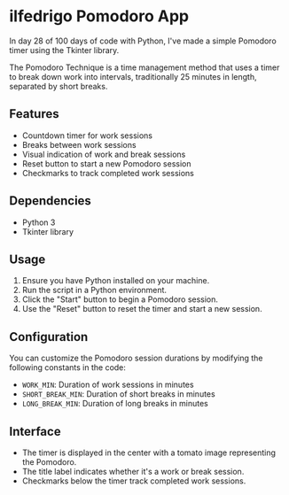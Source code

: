 # ilfedrigo Pomodoro App

In day 28 of 100 days of code with Python, I've made a simple Pomodoro timer using the Tkinter library. 

The Pomodoro Technique is a time management method that uses a timer to break down work into intervals, traditionally 25 minutes in length, separated by short breaks.

## Features
- Countdown timer for work sessions
- Breaks between work sessions
- Visual indication of work and break sessions
- Reset button to start a new Pomodoro session
- Checkmarks to track completed work sessions

## Dependencies
- Python 3
- Tkinter library

## Usage
1. Ensure you have Python installed on your machine.
2. Run the script in a Python environment.
3. Click the "Start" button to begin a Pomodoro session.
4. Use the "Reset" button to reset the timer and start a new session.

## Configuration
You can customize the Pomodoro session durations by modifying the following constants in the code:
- `WORK_MIN`: Duration of work sessions in minutes
- `SHORT_BREAK_MIN`: Duration of short breaks in minutes
- `LONG_BREAK_MIN`: Duration of long breaks in minutes

## Interface
- The timer is displayed in the center with a tomato image representing the Pomodoro.
- The title label indicates whether it's a work or break session.
- Checkmarks below the timer track completed work sessions.
